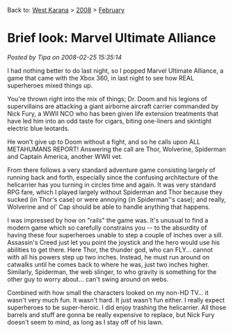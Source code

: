 Back to: [West Karana](/posts/westkarana.md) > [2008](/posts/2008/westkarana.md) > [February](./westkarana.md)
# Brief look: Marvel Ultimate Alliance

*Posted by Tipa on 2008-02-25 15:35:14*

I had nothing better to do last night, so I popped Marvel Ultimate Alliance, a game that came with the Xbox 360, in last night to see how REAL superheroes mixed things up.

You're thrown right into the mix of things; Dr. Doom and his legions of supervillains are attacking a giant airborne aircraft carrier commanded by Nick Fury, a WWII NCO who has been given life extension treatments that have led him into an odd taste for cigars, biting one-liners and skintight electric blue leotards.

He won't give up to Doom without a fight, and so he calls upon ALL METAHUMANS REPORT! Answering the call are Thor, Wolverine, Spiderman and Captain America, another WWII vet.

From there follows a very standard adventure game consisting largely of running back and forth, especially since the confusing architecture of the helicarrier has you turning in circles time and again. It was very standard RPG fare, which I played largely without Spiderman and Thor because they sucked (in Thor's case) or were annoying (in Spiderman''s case); and really, Wolverine and ol' Cap should be able to handle anything that happens.

I was impressed by how on "rails" the game was. It's unusual to find a modern game which so carefully constrains you -- to the absurdity of having these four superheroes unable to step a couple of inches over a sill. Assassin's Creed just let you point the joystick and the hero would use his abilities to get there. Here Thor, the thunder god, who can FLY... cannot with all his powers step up two inches. Instead, he must run around on catwalks until he comes back to where he was, just two inches higher. Similarly, Spiderman, the web slinger, to who gravity is something for the other guy to worry about... can't swing around on webs.

Combined with how small the characters looked on my non-HD TV... it wasn't very much fun. It wasn't hard. It just wasn't fun either. I really expect superheroes to be super-heroic. I did enjoy trashing the helicarrier. All those barrels and stuff are gonna be really expensive to replace, but Nick Fury doesn't seem to mind, as long as I stay off of his lawn.

